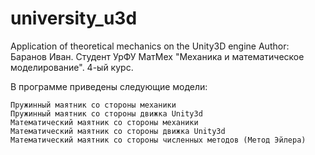 # university_u3d
Application of theoretical mechanics on the Unity3D engine
Author: Баранов Иван. Студент УрФУ МатМех "Механика и математическое моделирование". 4-ый курс.

В программе приведены следующие модели:

    Пружинный маятник со стороны механики
    Пружинный маятник со стороны движка Unity3d
    Математический маятник со стороны механики
    Математический маятник со стороны движка Unity3d
    Математический маятник со стороны численных методов (Метод Эйлера)
